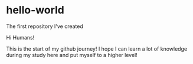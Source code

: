 # hello-world
The first repository I've created

Hi Humans!

This is the start of my github journey! I hope I can learn a lot of knowledge during my study here and put myself to a higher level!
